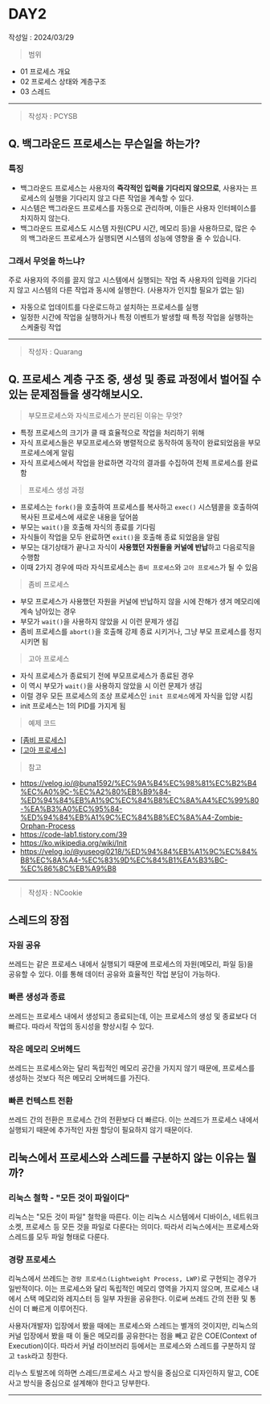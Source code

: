 # DAY2
작성일 : 2024/03/29

> 범위
- 01 프로세스 개요
- 02 프로세스 상태와 계층구조
- 03 스레드

---
> 작성자 : PCYSB

## Q. 백그라운드 프로세스는 무슨일을 하는가?

### 특징
- 백그라운드 프로세스는 사용자의 **즉각적인 입력을 기다리지 않으므로**, 사용자는 프로세스의 실행을 기다리지 않고 다른 작업을 계속할 수 있다.
- 시스템은 백그라운드 프로세스를 자동으로 관리하며, 이들은 사용자 인터페이스를 차지하지 않는다.
- 백그라운드 프로세스도 시스템 자원(CPU 시간, 메모리 등)을 사용하므로, 많은 수의 백그라운드 프로세스가 실행되면 시스템의 성능에 영향을 줄 수 있습니다.

### 그래서 무엇을 하느냐?
주로 사용자의 주의를 끌지 않고 시스템에서 실행되는 작업 즉 사용자의 입력을 기다리지 않고 시스템의 다른 작업과 동시에 실행한다.
(사용자가 인지할 필요가 없는 일)
- 자동으로 업데이트를 다운로드하고 설치하는 프로세스를 실행
- 일정한 시간에 작업을 실행하거나 특정 이벤트가 발생할 때 특정 작업을 실행하는 스케줄링 작업
---
> 작성자 : Quarang

## Q. 프로세스 계층 구조 중, 생성 및 종료 과정에서 벌어질 수 있는 문제점들을 생각해보시오.


> 부모프로세스와 자식프로세스가 분리된 이유는 무엇?
- 특정 프로세스의 크기가 클 때 효율적으로 작업을 처리하기 위해
- 자식 프로세스들은 부모프로세스와 병렬적으로 동작하여 동작이 완료되었음을 부모 프로세스에게 알림
- 자식 프로세스에서 작업을 완료하면 각각의 결과를 수집하여 전체 프로세스를 완료함


> 프로세스 생성 과정
- 프로세스는 `fork()`을 호출하여 프로세스를 복사하고 `exec()` 시스템콜을 호출하여 복사된 프로세스에 새로운 내용을 덮어씀
- 부모는 `wait()`을 호출해 자식의 종료를 기다림
- 자식들이 작업을 모두 완료하면 `exit()`을 호출해 종료 되었음을 알림
- 부모는 대기상태가 끝나고 자식이 **사용했던 자원들을 커널에 반납**하고 다음로직을 수행함
- 이때 2가지 경우에 따라 자식프로세스는 `좀비 프로세스`와 `고아 프로세스`가 될 수 있음

> 좀비 프로세스 
- 부모 프로세스가 사용했던 자원을 커널에 반납하지 않을 시에 잔해가 생겨 메모리에 계속 남아있는 경우
- 부모가 `wait()`을 사용하지 않았을 시 이런 문제가 생김
- 좀비 프로세스를 `abort()`을 호출해 강제 종료 시키거나, 그냥 부모 프로세스를 정지 시키면 됨

> 고아 프로세스
- 자식 프로세스가 종료되기 전에 부모프로세스가 종료된 경우
- 이 역시 부모가 `wait()`을 사용하지 않았을 시 이런 문제가 생김
- 이럴 경우 모든 프로세스의 조상 프로세스인 `init 프로세스`에게 자식을 입양 시킴
- init 프로세스는 1의 PID를 가지게 됨

> 예제 코드
- [[좀비 프로세스]](../../예제%20코드/zombie.c)
- [[고아 프로세스]](../../예제%20코드/orphan.c)

> 참고
- https://velog.io/@buna1592/%EC%9A%B4%EC%98%81%EC%B2%B4%EC%A0%9C-%EC%A2%80%EB%B9%84-%ED%94%84%EB%A1%9C%EC%84%B8%EC%8A%A4%EC%99%80-%EA%B3%A0%EC%95%84-%ED%94%84%EB%A1%9C%EC%84%B8%EC%8A%A4-Zombie-Orphan-Process
- https://code-lab1.tistory.com/39
- https://ko.wikipedia.org/wiki/Init
- https://velog.io/@yuseogi0218/%ED%94%84%EB%A1%9C%EC%84%B8%EC%8A%A4-%EC%83%9D%EC%84%B1%EA%B3%BC-%EC%86%8C%EB%A9%B8
---

> 작성자 : NCookie

## 스레드의 장점

### 자원 공유
쓰레드는 같은 프로세스 내에서 실행되기 때문에 프로세스의 자원(메모리, 파일 등)을 공유할 수 있다. 이를 통해 데이터 공유와 효율적인 작업 분담이 가능하다.

### 빠른 생성과 종료
쓰레드는 프로세스 내에서 생성되고 종료되는데, 이는 프로세스의 생성 및 종료보다 더 빠르다. 따라서 작업의 동시성을 향상시킬 수 있다.

### 작은 메모리 오버헤드
쓰레드는 프로세스와는 달리 독립적인 메모리 공간을 가지지 않기 때문에, 프로세스를 생성하는 것보다 적은 메모리 오버헤드를 가진다.

### 빠른 컨텍스트 전환
쓰레드 간의 전환은 프로세스 간의 전환보다 더 빠르다. 이는 쓰레드가 프로세스 내에서 실행되기 때문에 추가적인 자원 할당이 필요하지 않기 때문이다.


## 리눅스에서 프로세스와 스레드를 구분하지 않는 이유는 뭘까?

### 리눅스 철학 - "모든 것이 파일이다"

리눅스는 "모든 것이 파일" 철학을 따른다. 이는 리눅스 시스템에서 디바이스, 네트워크 소켓, 프로세스 등 모든 것을 파일로 다룬다는 의미다. 따라서 리눅스에서는 프로세스와 스레드를 모두 파일 형태로 다룬다.

### 경량 프로세스

리눅스에서 쓰레드는 `경량 프로세스(Lightweight Process, LWP)`로 구현되는 경우가 일반적이다. 이는 프로세스와 달리 독립적인 메모리 영역을 가지지 않으며, 프로세스 내에서 스택 메모리와 레지스터 등 일부 자원을 공유한다. 이로써 쓰레드 간의 전환 및 통신이 더 빠르게 이루어진다.

사용자(개발자) 입장에서 봤을 때에는 프로세스와 스레드는 별개의 것이지만, 리눅스의 커널 입장에서 봤을 때 이 둘은 메모리를 공유한다는 점을 빼고 같은 COE(Context of Execution)이다. 따라서 커널 라이브러리 등에서는 프로세스와 스레드를 구분하지 않고 `task`라고 칭한다.

리누스 토발즈에 의하면 스레드/프로세스 사고 방식을 중심으로 디자인하지 말고, COE 사고 방식을 중심으로 설계해야 한다고 당부한다.


---
